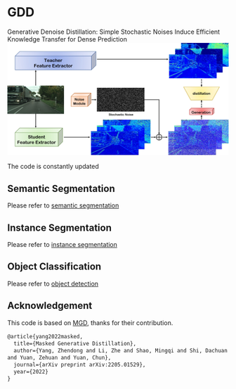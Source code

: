 # GDD
Generative Denoise Distillation: Simple Stochastic Noises Induce Efficient Knowledge Transfer for Dense Prediction
![method](method.jpg)

The code is constantly updated

## Semantic Segmentation 
Please refer to [semantic segmentation](https://github.com/ZhgLiu/GDD/tree/main/semanticSeg)

## Instance Segmentation
Please refer to [instance segmentation](https://github.com/ZhgLiu/GDD/tree/main/instanceSeg)

## Object Classification
Please refer to [object detection](https://github.com/ZhgLiu/GDD/tree/main/objectDet)

## Acknowledgement
This code is based on [MGD](https://github.com/yzd-v/MGD), thanks for their contribution.
```
@article{yang2022masked,
  title={Masked Generative Distillation},
  author={Yang, Zhendong and Li, Zhe and Shao, Mingqi and Shi, Dachuan and Yuan, Zehuan and Yuan, Chun},
  journal={arXiv preprint arXiv:2205.01529},
  year={2022}
}
```
